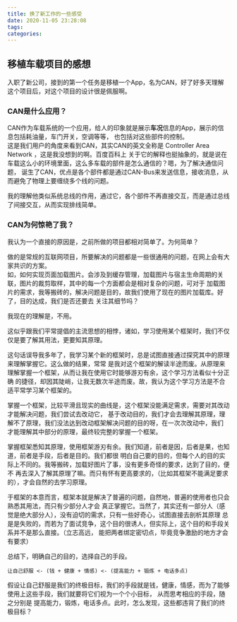 ```yaml
---
title: 换了新工作的一些感受
date: 2020-11-05 23:28:08
tags:
categories:
---
```




## 移植车载项目的感想

入职了新公司，接到的第一个任务是移植一个App，名为CAN，好了好多天理解这个项目后，对这个项目的设计很是佩服啊。

### CAN是什么应用？

CAN作为车载系统的一个应用，给人的印象就是展示**车况**信息的App，展示的信息包括耗油量，车门开关，空调等等，
也包括对这些部件的控制。   
这是我们用户的角度来看到CAN，其实CAN的英文全称是 Controller Area Network ，这是我没想到的啊。百度百科上
关于它的解释也挺抽象的，就是说在车载这么小的环境里面，这么多车载的部件是怎么通信的？嗯，为了解决通信问题，
诞生了CAN，优点是各个部件都是通过CAN-Bus来发送信息，接收消息，从而避免了物理上要缠绕多个线的问题。

我的理解他类似系统总线的作用，通过它，各个部件不再直接交互，而是通过总线了间接交互，从而实现排线简单。

### CAN为何惊艳了我？

我认为一个直接的原因是，之前所做的项目都相对简单了。为何简单？
   
做的是常规的互联网项目，所要解决的问题都是一些很通用的问题，在网上会有大家共识的方案。   
如，如何实现页面加载图片。会涉及到缓存管理，加载图片与宿主生命周期的关联，图片的裁剪取样，其中的每一个方面都会是相对复杂的问题，可对于
加载图片的需求，我等搬砖的，解决问题是目的，故我们使用了现在的图片加载库。好了，目的达成，我们是否还要去
关注其细节吗？   

我现在的理解是，不用。  

这似乎跟我们平常提倡的主流思想的相悖，诸如，学习使用某个框架时，我们不仅仅是要了解其用法，更要知其原理。  

这句话误导我多年了，我学习某个新的框架时，总是试图直接通过探究其中的原理来理解掌握它。这么做的结果，常常
是我对这个框架的解读半途而废。从原理来理解掌握一个框架，从而让我在使用它时能够游刃有余，这个学习方法看似十分正确
的捷径，却因其陡峭，让我无数次半途而废。故，我认为这个学习方法是不合适平常学习某个框架的。

掌握一个框架，比较平滑且现实的曲线是，这个框架没能满足需求，需要对其改动才能解决问题，我们尝试去改动它，
基于改动目的，我们才会去理解其原理，理解不了原理，我们没法达到改动框架解决问题的目的呀，在一次次改动中，我们
才能理解其中部分的原理，最终较完整的掌握一个框架。

掌握框架悉知其原理，使用框架游刃有余。我们知道，前者是因，后者是果，也知道，前者是手段，后者是目的。我们都很
明白自己要的目的，但每个人的目的实际上不同的。我等搬砖，加载好图片了事，没有更多奇怪的要求，达到了目的，便不
再去深入了解其原理了嘛。而只有怀有更高要求的，（比如其框架不能满足要求的），才会自然的去学习原理。

于框架的本意而言，框架本就是解决了普遍的问题，自然地，普遍的使用者也只会熟悉其用法，而只有少部分人才会
真正掌握它。当然了，其实还有一部分人（感觉是绝大部分人），没有迫切的需求，只有一些好奇心，试图直接去剖析其原理
总是是失败的，而若为了面试竞争，这个目的很诱人，但实际上，这个目的和手段关系并不是那么直接。（立志高远，
能把两者绑定密切点，毕竟竞争激励的地方才会有要求）

总结下，明确自己的目的，选择自己的手段。  

    让自己舒服 <- (钱 + 健康 + 情感) <- (提高能力 + 锻炼 + 电话多点)

假设让自己舒服是我们的终极目标，我们的手段就是钱，健康，情感，而为了能够使用上这些手段，我们就要将它们视为一个个小目标，
从而思考相应的手段，随之分别是 提高能力，锻炼，电话多点。此时，怎么发现，这些都违背了我们的终极目标？









